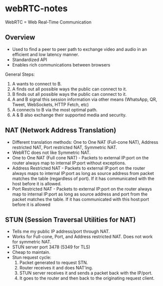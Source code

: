 # webRTC-notes

WebRTC = Web Real-Time Communication

## Overview
* Used to find a peer to peer path to exchange video and audio in an efficient and low latency manner.
* Standardized API
* Enables rich communications between browsers

General Steps:
1. A wants to connect to B.
2. A finds out all possible ways the public can connect to it.
3. B finds out all possible ways the public can connect to it.
4. A and B signal this session information via other means (WhatsApp, QR, Tweet, WebSockets, HTTP Fetch, etc)
5. A connects to B via the most optimal path.
6. A & B also exchange their supported media and security.

## NAT  (Network Address Translation)
* Different translation methods: One to One NAT (Full-cone NAT), Address restricted NAT, Port restricted NAT, Symmetric NAT.
* WebRTC does not like Symmetric NAT.
* One to One NAT (Full cone NAT) - Packets to external IP:port on the router always map to internal IP:port without exceptions.
* Address Restricted NAT - Packets to external IP:port on the router always maps to internal IP:port as long as source address from packet matches the table (regardless of port). If it has communicated with the host before it is allowed.
* Port Restricted NAT - Packets to external IP:port on the router always map to internal IP:port as long as source address and port from the packet matches the table. If it has communicated with this host:port before it is allowed

## STUN (Session Traversal Utilities for NAT)
* Tells me my public IP address/port through NAT.
* Works for Full-cone, Port, and Address restricted NAT. Does not work for symmetric NAT.
* STUN server port 3478 (5349 for TLS)
* Cheap to maintain.
* Stun request cycle:
	1. Packet generated to request STN.
	2. Router receives it and does NAT’ing.
	3. STUN server receives it and sends a packet back with the IP/port.
	4. It goes to the router and then back to the originating request client.
